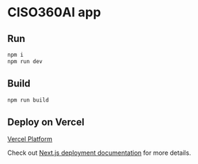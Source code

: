 # CISO360AI app

## Run

```bash
npm i
npm run dev
```

## Build

```bash
npm run build
```

## Deploy on Vercel

[Vercel Platform](https://vercel.com/new?filter=next.js)

Check out [Next.js deployment documentation](https://nextjs.org/docs/app/building-your-application/deploying) for more details.
